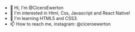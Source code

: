 - 👋 Hi, I'm @CiceroEwerton
- 👀 I'm interested in Html, Css, Javascript and React Native!
- 🌱 I'm learning HTML5 and CSS3.
- 📫 How to reach me, instagram: @ciceroewerton
